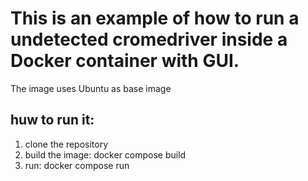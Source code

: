 # This is an example of how to run a undetected cromedriver inside a Docker container with GUI.
The image uses Ubuntu as base image

## huw to run it:
1. clone the repository
2. build the image: docker compose build
3. run: docker compose run
